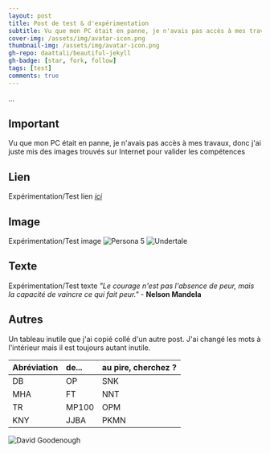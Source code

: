 ```yaml
---
layout: post
title: Post de test & d'expérimentation
subtitle: Vu que mon PC était en panne, je n'avais pas accès à mes travaux, donc j'ai juste mis des images trouvés sur Internet pour valider la compétences
cover-img: /assets/img/avatar-icon.png
thumbnail-img: /assets/img/avatar-icon.png
gh-repo: daattali/beautiful-jekyll
gh-badge: [star, fork, follow]
tags: [test]
comments: true
---
```

...

## Important
Vu que mon PC était en panne, je n'avais pas accès à mes travaux, donc j'ai juste mis des images trouvés sur Internet pour valider les compétences

## Lien
Expérimentation/Test lien _[ici](https://jcw87.github.io/c2-sans-fight/)_

## Image
Expérimentation/Test image
![Persona 5](https://thumbs.gfycat.com/ConstantAridAnkole-size_restricted.gif)
![Undertale](https://media.tenor.com/Rpq8-r2iJFcAAAAM/sans-sans-undertale.gif)

## Texte
Expérimentation/Test texte
_"Le courage n'est pas l'absence de peur, mais la capacité de vaincre ce qui fait peur."_ - **Nelson Mandela**

## Autres

Un tableau inutile que j'ai copié collé d'un autre post. J'ai changé les mots à l'intérieur mais il est toujours autant inutile.

| Abréviation | de... | au pire, cherchez ? |
| :------ |:--- | :--- |
| DB | OP | SNK |
| MHA | FT | NNT |
| TR | MP100 | OPM |
| KNY | JJBA | PKMN |

![David Goodenough](https://media.tenor.com/Gwjwa1pWE-oAAAAd/jdg-joueur-du-grenier.gif)
